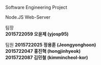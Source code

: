 Software Engineering Project

Node.JS Web-Server

팀장      
**2015722059 오윤제 (yjosp95)**

팀원
**2015722025 정용훈 (Jeongyonghoon)   
2015722047 홍진혁 (hongjinhyeok)   
2015722087 김민철 (kimmincheol-kor)**
